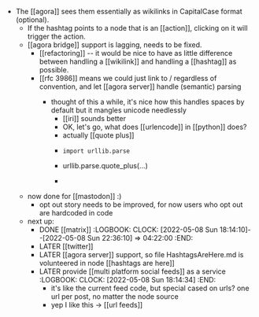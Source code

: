 - The [[agora]] sees them essentially as wikilinks in CapitalCase format (optional).
	- If the hashtag points to a node that is an [[action]], clicking on it will trigger the action.
	- [[agora bridge]] support is lagging, needs to be fixed.
		- [[refactoring]] -- it would be nice to have as little difference between handling a [[wikilink]] and handling a [[hashtag]] as possible.
		- [[rfc 3986]] means we could just link to <agora>/<entity> regardless of convention, and let [[agora server]] handle (semantic) parsing
			- thought of this a while, it's nice how this handles spaces by default but it mangles unicode needlessly
				- [[iri]] sounds better
				- OK, let's go, what does [[urlencode]] in [[python]] does?
				- actually [[quote plus]]
				- ```
				  import urllib.parse
				- urllib.parse.quote_plus(...)
				- ```
	- now done for [[mastodon]] :)
		- opt out story needs to be improved, for now users who opt out are hardcoded in code
	- next up:
		- DONE [[matrix]]
		  :LOGBOOK:
		  CLOCK: [2022-05-08 Sun 18:14:10]--[2022-05-08 Sun 22:36:10] =>  04:22:00
		  :END:
		- LATER [[twitter]]
		- LATER [[agora server]] support, so file HashtagsAreHere.md is volunteered in node [[hashtags are here]]
		- LATER provide [[multi platform social feeds]] as a service
		  :LOGBOOK:
		  CLOCK: [2022-05-08 Sun 18:14:34]
		  :END:
			- it's like the current feed code, but special cased on urls? one url per post, no matter the node source
			- yep I like this -> [[url feeds]]